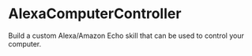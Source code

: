 # AlexaComputerController
Build a custom Alexa/Amazon Echo skill that can be used to control your computer.

